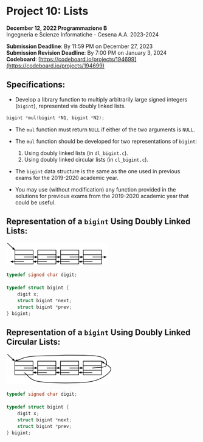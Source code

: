# Project 10: Lists

**December 12, 2022 Programmazione B**  
Ingegneria e Scienze Informatiche - Cesena A.A. 2023-2024

**Submission Deadline**: By 11:59 PM on December 27, 2023  
**Submission Revision Deadline**: By 7:00 PM on January 3, 2024 
**Codeboard**: [https://codeboard.io/projects/194699](https://codeboard.io/projects/194699)

## Specifications:

- Develop a library function to multiply arbitrarily large signed integers (`bigint`), represented via doubly linked lists.

```c
bigint *mul(bigint *N1, bigint *N2);
```

- The `mul` function must return `NULL` if either of the two arguments is `NULL`.
- The `mul` function should be developed for two representations of `bigint`:
  1. Using doubly linked lists (in `dl_bigint.c`).
  2. Using doubly linked circular lists (in `cl_bigint.c`).
  
- The `bigint` data structure is the same as the one used in previous exams for the 2019-2020 academic year.
- You may use (without modification) any function provided in the solutions for previous exams from the 2019-2020 academic year that could be useful.

## Representation of a `bigint` Using Doubly Linked Lists:
![Doubly Linked List](./assets/dl_bigint.png)
```c
typedef signed char digit;

typedef struct bigint {
    digit x;
    struct bigint *next;
    struct bigint *prev;
} bigint;
```

## Representation of a `bigint` Using Doubly Linked Circular Lists:
![Doubly Linked Circular List](./assets/cl_bigint.png)
```c
typedef signed char digit;

typedef struct bigint {
    digit x;
    struct bigint *next;
    struct bigint *prev;
} bigint;
```